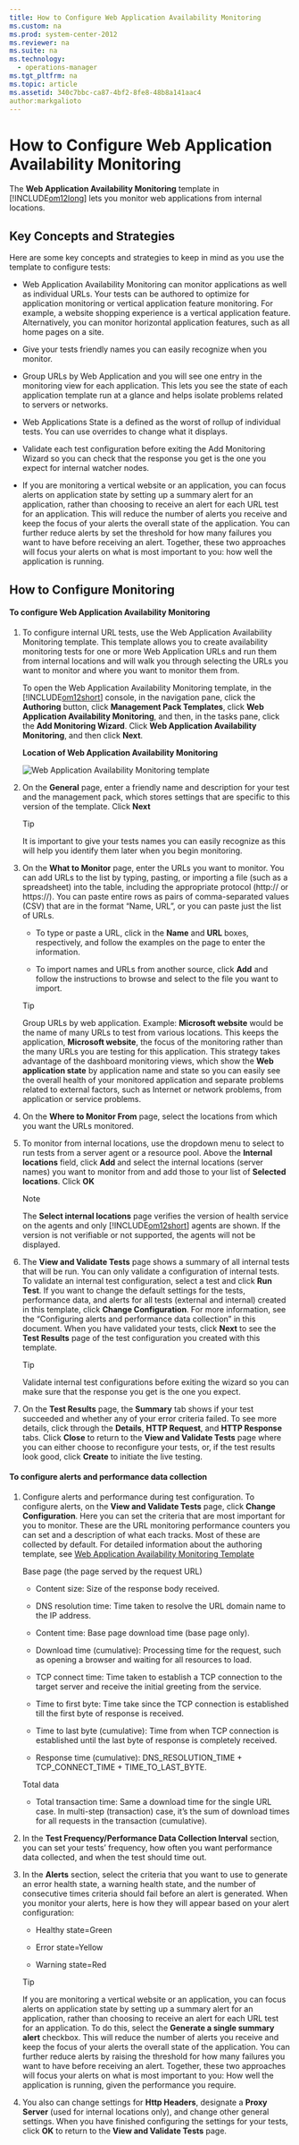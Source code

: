 ```yaml
---
title: How to Configure Web Application Availability Monitoring
ms.custom: na
ms.prod: system-center-2012
ms.reviewer: na
ms.suite: na
ms.technology: 
  - operations-manager
ms.tgt_pltfrm: na
ms.topic: article
ms.assetid: 340c7bbc-ca87-4bf2-8fe8-48b8a141aac4
author:markgalioto
---
```

# How to Configure Web Application Availability Monitoring
The **Web Application Availability Monitoring** template in [!INCLUDE[om12long](../../om/manage/includes/om12long_md.md)] lets you monitor web applications from internal locations.  
  
## Key Concepts and Strategies  
Here are some key concepts and strategies to keep in mind as you use the template to configure tests:  
  
-   Web Application Availability Monitoring can monitor applications as well as individual URLs. Your tests can be authored to optimize for application monitoring or vertical application feature monitoring. For example, a website shopping experience is a vertical application feature. Alternatively, you can monitor horizontal application features, such as all home pages on a site.  
  
-   Give your tests friendly names you can easily recognize when you monitor.  
  
-   Group URLs by Web Application and you will see one entry in the monitoring view for each application. This lets you see the state of each application template run at a glance and helps isolate problems related to servers or networks.  
  
-   Web Applications State is a defined as the worst of rollup of individual tests. You can use overrides to change what it displays.  
  
-   Validate each test configuration before exiting the Add Monitoring Wizard so you can check that the response you get is the one you expect for internal watcher nodes.  
  
-   If you are monitoring a vertical website or an application, you can focus alerts on application state by setting up a summary alert for an application, rather than choosing to receive an alert for each URL test for an application. This will reduce the number of alerts you receive and keep the focus of your alerts the overall state of the application. You can further reduce alerts by set the threshold for how many failures you want to have before receiving an alert. Together, these two approaches will focus your alerts on what is most important to you: how well the application is running.  
  
## How to Configure Monitoring  
  
#### To configure Web Application Availability Monitoring  
  
1.  To configure internal URL tests, use the Web Application Availability Monitoring template. This template allows you to create availability monitoring tests for one or more Web Application URLs and run them from internal locations and will walk you through selecting the URLs you want to monitor and where you want to monitor them from.  
  
    To open the Web Application Availability Monitoring template, in the [!INCLUDE[om12short](../../om/manage/includes/om12short_md.md)] console, in the navigation pane, click the **Authoring** button, click **Management Pack Templates**, click **Web Application Availability Monitoring**, and then, in the tasks pane, click the **Add Monitoring Wizard**. Click **Web Application Availability Monitoring**, and then click **Next**.  
  
    **Location of Web Application Availability Monitoring**  
  
    ![Web Application Availability Monitoring template](../../om/manage/media/WAAM_AuthoringFolderLocation.gif "WAAM_AuthoringFolderLocation")  
  
2.  On the **General** page, enter a friendly name and description for your test and the management pack, which stores settings that are specific to this version of the template. Click **Next**  
  
    > [!TIP]  
    > It is important to give your tests names you can easily recognize as this will help you identify them later when you begin monitoring.  
  
3.  On the **What to Monitor** page, enter the URLs you want to monitor. You can add URLs to the list by typing, pasting, or importing a file \(such as a spreadsheet\) into the table, including the appropriate protocol \(http:\/\/ or https:\/\/\). You can paste entire rows as pairs of comma\-separated values \(CSV\) that are in the format “Name, URL”, or you can paste just the list of URLs.  
  
    -   To type or paste a URL, click in the **Name** and **URL** boxes, respectively, and follow the examples on the page to enter the information.  
  
    -   To import names and URLs from another source, click **Add** and follow the instructions to browse and select to the file you want to import.  
  
    > [!TIP]  
    > Group URLs by web application. Example: **Microsoft website** would be the name of many URLs to test from various locations. This keeps the application, **Microsoft website**, the focus of the monitoring rather than the many URLs you are testing for this application. This strategy takes advantage of the dashboard monitoring views, which show the **Web application state** by application name and state so you can easily see the overall health of your monitored application and separate problems related to external factors, such as Internet or network problems, from application or service problems.  
  
4.  On the **Where to Monitor From** page, select the locations from which you want the URLs monitored.  
  
5.  To monitor from internal locations, use the dropdown menu to select to run tests from a server agent or a resource pool. Above the **Internal locations** field, click **Add** and select the internal locations \(server names\) you want to monitor from and add those to your list of **Selected locations**. Click **OK**  
  
    > [!NOTE]  
    > The **Select internal locations** page verifies the version of health service on the agents and only [!INCLUDE[om12short](../../om/manage/includes/om12short_md.md)] agents are shown. If the version is not verifiable or not supported, the agents will not be displayed.  
  
6.  The **View and Validate Tests** page shows a summary of all internal tests that will be run. You can only validate a configuration of internal tests. To validate an internal test configuration, select a test and click **Run Test**.  If you want to change the default settings for the tests, performance data, and alerts for all tests \(external and internal\) created in this template, click **Change Configuration**. For more information, see the “Configuring alerts and performance data collection” in this document. When you have validated your tests, click **Next** to see the **Test Results** page of the test configuration you created with this template.  
  
    > [!TIP]  
    > Validate internal test configurations before exiting the wizard so you can make sure that the response you get is the one you expect.  
  
7.  On the **Test Results** page, the **Summary** tab shows if your test succeeded and whether any of your error criteria failed. To see more details, click through the **Details**, **HTTP Request**, and **HTTP Response** tabs. Click **Close** to return to the **View and Validate Tests** page where you can either choose to reconfigure your tests, or, if the test results look good, click **Create** to initiate the live testing.  
  
#### To configure alerts and performance data collection  
  
1.  Configure alerts and performance during test configuration. To configure alerts, on the **View and Validate Tests** page, click **Change Configuration**. Here you can set the criteria that are most important for you to monitor. These are the URL monitoring performance counters you can set and a description of what each tracks. Most of these are collected by default. For detailed information about the authoring template, see [Web Application Availability Monitoring Template](../../om/manage/Web-Application-Availability-Monitoring-Template.md)  
  
    Base page \(the page served by the request URL\)  
  
    -   Content size: Size of the response body received.  
  
    -   DNS resolution time: Time taken to resolve the URL domain name to the IP address.  
  
    -   Content time: Base page download time \(base page only\).  
  
    -   Download time \(cumulative\): Processing time for the request, such as opening a browser and waiting for all resources to load.  
  
    -   TCP connect time: Time taken to establish a TCP connection to the target server and receive the initial greeting from the service.  
  
    -   Time to first byte: Time take since the TCP connection is established till the first byte of response is received.  
  
    -   Time to last byte \(cumulative\): Time from when TCP connection is established until the last byte of response is completely received.  
  
    -   Response time \(cumulative\): DNS\_RESOLUTION\_TIME \+ TCP\_CONNECT\_TIME \+ TIME\_TO\_LAST\_BYTE.  
  
    Total data  
  
    -   Total transaction time: Same a download time for the single URL case. In multi\-step \(transaction\) case, it’s the sum of download times for all requests in the transaction \(cumulative\).  
  
2.  In the **Test Frequency\/Performance Data Collection Interval** section, you can set your tests’ frequency, how often you want performance data collected, and when the test should time out.  
  
3.  In the **Alerts** section, select the criteria that you want to use to generate an error health state, a warning health state, and the number of consecutive times criteria should fail before an alert is generated. When you monitor your alerts, here is how they will appear based on your alert configuration:  
  
    -   Healthy state\=Green  
  
    -   Error state\=Yellow  
  
    -   Warning state\=Red  
  
    > [!TIP]  
    > If you are monitoring a vertical website or an application, you can focus alerts on application state by setting up a summary alert for an application, rather than choosing to receive an alert for each URL test for an application. To do this, select the **Generate a single summary alert** checkbox. This will reduce the number of alerts you receive and keep the focus of your alerts the overall state of the application. You can further reduce alerts by raising the threshold for how many failures you want to have before receiving an alert. Together, these two approaches will focus your alerts on what is most important to you: How well the application is running, given the performance you require.  
  
4.  You also can change settings for **Http Headers**, designate a **Proxy Server** \(used for internal locations only\), and change other general settings. When you have finished configuring the settings for your tests, click **OK** to return to the **View and Validate Tests** page.  
  
